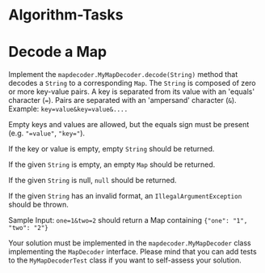 # Algorithm-Tasks

# Decode a Map 

Implement the `mapdecoder.MyMapDecoder.decode(String)` method that decodes a `String` to a corresponding `Map`.
The `String` is composed of zero or more key-value pairs. A key is separated from its value with an 'equals' character (`=`). Pairs are separated with an 'ampersand' character (`&`). 
Example: `key=value&key=value&....`

Empty keys and values are allowed, but the equals sign must be present (e.g. `"=value"`, `"key="`).

If the key or value is empty, empty `String` should be returned.

If the given `String` is empty, an empty `Map` should be returned.

If the given `String` is null, `null` should be returned.

If the given `String` has an invalid format, an `IllegalArgumentException` should be thrown.

Sample Input: `one=1&two=2`
should return a Map containing `{"one": "1", "two": "2"}`

Your solution must be implemented in the `mapdecoder.MyMapDecoder` class implementing the `MapDecoder` interface.
Please mind that you can add tests to the `MyMapDecoderTest` class if you want to self-assess your solution.
